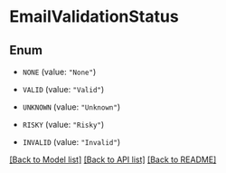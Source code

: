 # EmailValidationStatus

## Enum


* `NONE` (value: `"None"`)

* `VALID` (value: `"Valid"`)

* `UNKNOWN` (value: `"Unknown"`)

* `RISKY` (value: `"Risky"`)

* `INVALID` (value: `"Invalid"`)


[[Back to Model list]](../README.md#documentation-for-models) [[Back to API list]](../README.md#documentation-for-api-endpoints) [[Back to README]](../README.md)


